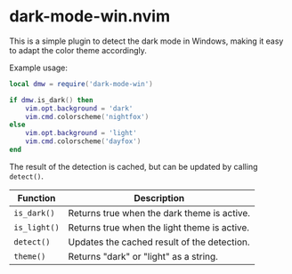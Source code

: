 # dark-mode-win.nvim

This is a simple plugin to detect the dark mode in Windows, making it easy to
adapt the color theme accordingly.

Example usage:

```lua
local dmw = require('dark-mode-win')

if dmw.is_dark() then
    vim.opt.background = 'dark'
    vim.cmd.colorscheme('nightfox')
else
    vim.opt.background = 'light'
    vim.cmd.colorscheme('dayfox')
end
```

The result of the detection is cached, but can be updated by calling `detect()`.

| Function     | Description |
| ------------ | ----------- |
| `is_dark()`  | Returns true when the dark theme is active. |
| `is_light()` | Returns true when the light theme is active. |
| `detect()`   | Updates the cached result of the detection. |
| `theme()`    | Returns "dark" or "light" as a string. |
